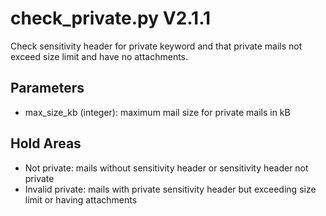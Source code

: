 check_private.py V2.1.1
=======================

Check sensitivity header for private keyword and that private mails not exceed size limit and have no attachments.

## Parameters
* max_size_kb (integer): maximum mail size for private mails in kB

## Hold Areas
* Not private: mails without sensitivity header or sensitivity header not private
* Invalid private: mails with private sensitivity header but exceeding size limit or having attachments
